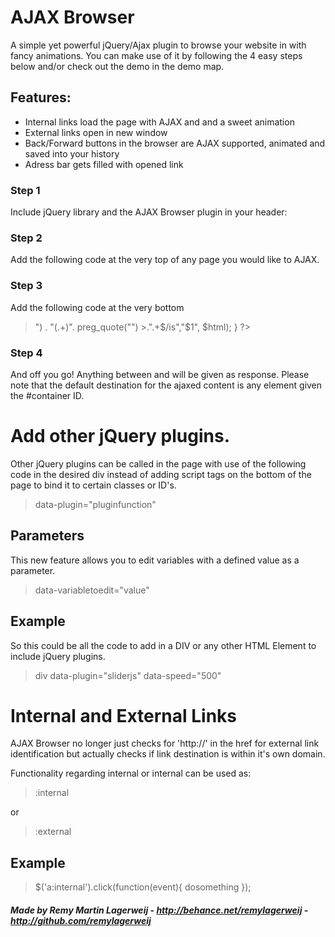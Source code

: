 AJAX Browser
==
A simple yet powerful jQuery/Ajax plugin to browse your website in with fancy animations. You can make use of it by following the 4 easy steps below and/or check out the demo in the demo map.

## Features: 
- Internal links load the page with AJAX and and a sweet animation
- External links open in new window
- Back/Forward buttons in the browser are AJAX supported, animated and saved into your history
- Adress bar gets filled with opened link

### Step 1

Include jQuery library and the AJAX Browser plugin in your header:

### Step 2

Add the following code at the very top of any page you would like to AJAX.
> <?php ob_start(); ?>

### Step 3

Add the following code at the very bottom

> <?php if( !empty($SERVER['HTTPX_REQUESTED_WITH']) && strtolower($SERVER['HTTPX_REQUESTED_WITH']) == 'xmlhttprequest' ) { $html = ob_get_clean(); echo preg_replace("/^.+". preg_quote("<!-- start ajax -->") . "(.+)". preg_quote("<!-- end ajax -->") >.".+$/is","$1", $html); } ?>

### Step 4

And off you go! Anything between <!-- start ajax --> and <!-- end ajax --> will be given as response. Please note that the default destination for the ajaxed content is any element given the #container ID.


# Add other jQuery plugins.

Other jQuery plugins can be called in the page with use of the following code in the desired div instead of adding script tags on the bottom of the page to bind it to certain classes or ID's.

> data-plugin="pluginfunction"

## Parameters

This new feature allows you to edit variables with a defined value as a parameter.

> data-variabletoedit="value"

## Example

So this could be all the code to add in a DIV or any other HTML Element to include jQuery plugins.
> div data-plugin="sliderjs" data-speed="500"

# Internal and External Links

AJAX Browser no longer just checks for 'http://' in the href for external link identification but actually checks if link destination is within it's own domain.

Functionality regarding internal or internal can be used as:

> :internal

or

> :external

## Example

> $('a:internal').click(function(event){
dosomething
});

##### Made by Remy Martin Lagerweij - http://behance.net/remylagerweij - http://github.com/remylagerweij
